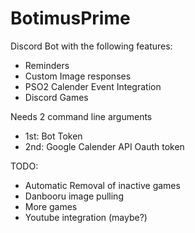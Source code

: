 # BotimusPrime
Discord Bot with the following features: <br>
 - Reminders<br>
 - Custom Image responses<br>
 - PSO2 Calender Event Integration<br>
 - Discord Games<br>

Needs 2 command line arguments<br>
- 1st: Bot Token<br>
- 2nd: Google Calender API Oauth token<br>

TODO:<br>
 - Automatic Removal of inactive games
 - Danbooru image pulling<br>
 - More games<br>
 - Youtube integration (maybe?)<br>
